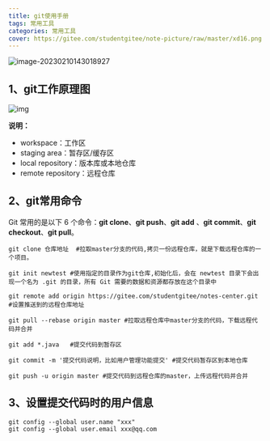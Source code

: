 ```yaml
---
title: git使用手册
tags: 常用工具
categories: 常用工具
cover: https://gitee.com/studentgitee/note-picture/raw/master/xd16.png
---
```

![image-20230210143018927](https://gitee.com/studentgitee/note-picture/raw/master/image-20230210143018927.png)

## 1、git工作原理图



![img](https://www.runoob.com/wp-content/uploads/2015/02/git-command.jpg)

**说明：**

- workspace：工作区
- staging area：暂存区/缓存区
- local repository：版本库或本地仓库
- remote repository：远程仓库



## 2、git常用命令

Git 常用的是以下 6 个命令：**git clone**、**git push**、**git add** 、**git commit**、**git checkout**、**git pull**。

```git
git clone 仓库地址  #拉取master分支的代码,拷贝一份远程仓库，就是下载远程仓库的一个项目。

git init newtest #使用指定的目录作为git仓库,初始化后，会在 newtest 目录下会出现一个名为 .git 的目录，所有 Git 需要的数据和资源都存放在这个目录中

git remote add origin https://gitee.com/studentgitee/notes-center.git #设置推送到的远程仓库地址

git pull --rebase origin master #拉取远程仓库中master分支的代码，下载远程代码并合并

git add *.java   #提交代码到暂存区

git commit -m '提交代码说明，比如用户管理功能提交' #提交代码暂存区到本地仓库

git push -u origin master #提交代码到远程仓库的master，上传远程代码并合并
```



## 3、设置提交代码时的用户信息

```
git config --global user.name "xxx"
git config --global user.email xxx@qq.com
```

